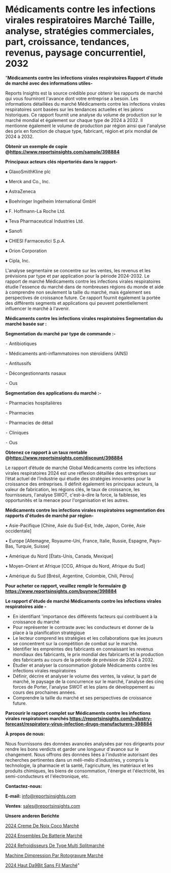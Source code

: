 # Médicaments contre les infections virales respiratoires Marché Taille, analyse, stratégies commerciales, part, croissance, tendances, revenus, paysage concurrentiel, 2032

"<strong>Médicaments contre les infections virales respiratoires Rapport d'étude de marché avec des informations utiles-</strong>

Reports Insights est la source crédible pour obtenir les rapports de marché qui vous fourniront l'avance dont votre entreprise a besoin. Les informations détaillées du marché Médicaments contre les infections virales respiratoires sont basées sur les tendances actuelles et les jalons historiques. Ce rapport fournit une analyse du volume de production sur le marché mondial et également sur chaque type de 2024 à 2032. Il mentionne également le volume de production par région ainsi que l'analyse des prix en fonction de chaque type, fabricant, région et prix mondial de 2024 à 2032.

<strong><b>Obtenir un exemple de copie @</b></strong><a href=https://www.reportsinsights.com/sample/398884><strong><b>https://www.reportsinsights.com/sample/398884</b></strong></a>

<b>Principaux acteurs clés répertoriés dans le rapport-</b>

<b> </b>♦ GlaxoSmithKline plc

♦ Merck and Co., Inc.

♦ AstraZeneca

♦ Boehringer Ingelheim International GmbH

♦ F. Hoffmann-La Roche Ltd.

♦ Teva Pharmaceutical Industries Ltd.

♦ Sanofi

♦ CHIESI Farmaceutici S.p.A.

♦ Orion Corporation

♦ Cipla, Inc.

L'analyse segmentaire se concentre sur les ventes, les revenus et les prévisions par type et par application pour la période 2024-2032. Le rapport de marché Médicaments contre les infections virales respiratoires étudie l'essence du marché dans de nombreuses régions du monde et aide à comprendre non seulement la taille du marché, mais également ses perspectives de croissance future. Ce rapport fournit également la portée des différents segments et applications qui peuvent potentiellement influencer le marché à l'avenir.

<strong>Médicaments contre les infections virales respiratoires Segmentation du marché basée sur :</strong>

<strong>Segmentation du marché par type de commande :-</strong>

⁃ Antibiotiques

⁃ Médicaments anti-inflammatoires non stéroïdiens (AINS)

⁃ Antitussifs

⁃ Décongestionnants nasaux

⁃ Ous

<strong>Segmentation des applications du marché :-</strong>

⁃ Pharmacies hospitalières

⁃ Pharmacies

⁃ Pharmacies de détail

⁃ Cliniques

⁃ Ous

<strong><b>Obtenez ce rapport à un taux rentable @</b></strong><a href=https://www.reportsinsights.com/discount/398884><strong><b>https://www.reportsinsights.com/discount/398884</b></strong></a>

Le rapport d’étude de marché Global Médicaments contre les infections virales respiratoires 2024 est une réflexion détaillée des entreprises sur l’état actuel de l’industrie qui étudie des stratégies innovantes pour la croissance des entreprises. Il définit également les principaux acteurs, la valeur de fabrication, les régions clés, le taux de croissance, les fournisseurs, l'analyse SWOT, c'est-à-dire la force, la faiblesse, les opportunités et la menace pour l'organisation et les autres.

<strong>Médicaments contre les infections virales respiratoires segmentation des rapports d'études de marché par région-</strong>

• Asie-Pacifique [Chine, Asie du Sud-Est, Inde, Japon, Corée, Asie occidentale]

• Europe [Allemagne, Royaume-Uni, France, Italie, Russie, Espagne, Pays-Bas, Turquie, Suisse]

• Amérique du Nord [États-Unis, Canada, Mexique]

• Moyen-Orient et Afrique [CCG, Afrique du Nord, Afrique du Sud]

• Amérique du Sud [Brésil, Argentine, Colombie, Chili, Pérou]

<strong>Pour acheter ce rapport, veuillez remplir le formulaire @   <a href=https://www.reportsinsights.com/buynow/398884>https://www.reportsinsights.com/buynow/398884</a></strong>

<strong>Le rapport d'étude de marché Médicaments contre les infections virales respiratoires aide -</strong>
<ul>
  <li>En identifiant 'importance des différents facteurs qui contribuent à la croissance du marché</li>
  <li>Pour représenter le contraste avec les conducteurs et donner de la place à la planification stratégique</li>
  <li>Le lecteur comprend les stratégies et les collaborations que les joueurs se concentrent sur la compétition de combat sur le marché.</li>
  <li>Identifier les empreintes des fabricants en connaissant les revenus mondiaux des fabricants, le prix mondial des fabricants et la production des fabricants au cours de la période de prévision de 2024 à 2032.</li>
  <li>Étudier et analyser la consommation globale Médicaments contre les infections virales respiratoires</li>
  <li>Définir, décrire et analyser le volume des ventes, la valeur, la part de marché, le paysage de la concurrence sur le marché, l'analyse des cinq forces de Porter, l'analyse SWOT et les plans de développement au cours des prochaines années.</li>
  <li>Comprendre la taille du marché et ses perspectives de croissance future.</li>
</ul>

<strong>Parcourir le rapport complet sur Médicaments contre les infections virales respiratoires marchés <a href=https://reportsinsights.com/industry-forecast/respiratory-virus-infection-drugs-manufacturers-398884>https://reportsinsights.com/industry-forecast/respiratory-virus-infection-drugs-manufacturers-398884</a></strong>

<strong>À propos de nous:</strong>

Nous fournissons des données avancées analysées par nos dirigeants pour rendre les bons verdicts et garder une longueur d'avance sur le changement. Nous offrons des données liées à l'industrie autorisant des recherches pertinentes dans un méli-mélo d'industries, y compris la technologie, la pharmacie et la santé, l'agriculture, les matériaux et les produits chimiques, les biens de consommation, l'énergie et l'électricité, les semi-conducteurs et l'électronique, etc.

<strong>Contactez-nous:</strong>

<strong>E-mail:</strong> <a href=mailto:info@reportsinsights.com>info@reportsinsights.com</a>

<strong>Ventes</strong>: <a href=mailto:sales@reportsinsights.com>sales@reportsinsights.com</a>

<strong>Unsere anderen Berichte</strong>

<a href=https://www.linkedin.com/pulse/2024-creme-de-noix-coco-march%C3%A9-informations-bas%C3%A9es-dzd8c/>2024 Creme De Noix Coco Marché</a>

<a href=https://www.linkedin.com/pulse/2024-ensembles-de-batterie-march%C3%A9-tendances-fuhjc/>2024 Ensembles De Batterie Marché</a>

<a href=https://www.linkedin.com/pulse/2024-refroidisseurs-de-type-multi-splitmarché-az1wc/>2024 Refroidisseurs De Type Multi Splitmarché</a>

<a href=https://www.linkedin.com/pulse/machine-dimpression-par-rotogravure-march%C3%A9-analyse-6lvff/>Machine Dimpression Par Rotogravure Marché</a>

<a href=https://www.linkedin.com/pulse/2024-haut-d%C3%A9bit-sans-fil-march%C3%A9tendance-k4x7c/>2024 Haut Da9Bit Sans Fil Marché</a>"
